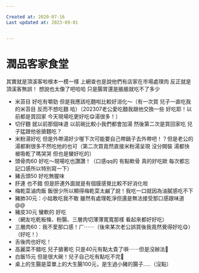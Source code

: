 ```yaml
---

Created at: 2020-07-16
Last updated at: 2023-09-01


---
```


# 潤品客家食堂


其實就是頂溪客啦根本一模一樣
上網查也是說他們有店家在市場處理肉
反正就是頂溪客無誤！
想說也太像了吧哈哈
只是腸胃還是脹脹就吃不了多少

* 米苔目 好吃有嚼勁 但是我應該吃麵啦比較好消化～（有一次買 兒子一直吃我的米苔目 反而不想吃麵 哈）（202307老公愛吃麵我跟他交換一些 好吃耶！以前都是買回家 今天現場吃更好吃😋湯很多！）
* 切仔麵 就以前那個味道 以前碗比較小我們都會加湯 然後第二次是買回家吃 兒子猛跟他爸搶麵吃？
* 米粉湯好吃 但是外帶湯好少喔下次可能要自己帶鍋子去外帶吧！？但是老公的湯都剩很多不然吃他的也可（第二次買竟然直接米粉湯呈現 沒分開裝 湯都快被吸乾了嗎哭哭 但也是蠻好吃的）
* 頭骨肉60 好吃～現場吃也讚讚！（口感qq的 有點軟骨 真的好吃歐 每次都忘記口感所以特別寫一下）
* 豬舌頭50 好吃無腥味
* 肝連 也不錯 但是肝連外面就是有個膜感覺比較不好消化啦
* 梅乾菜滷肉飯 飯很少所以顯得梅乾菜太鹹了說！我吃一口就因為油膩感吃不下
* 豬肺30元：小姑敢吃我不敢 雖然有處理乾淨但還是無法接受那口感跟味道@@
* 豬皮30元 蠻軟的 好吃
* （網友吃乾板條、粉腸、三層肉切薄薄寬寬那樣 看起來都好好吃）
* 三層肉60：我不愛那口感！ㄏ⋯⋯（後來某次老公誤買後我竟然覺得好吃😋）（好吃！）
* 舌後肉也好吃！
* 高麗菜不錯吃 兒子搶著吃 只是40元有點太貴了唄⋯⋯但是沒辦法👐
* 白飯15元 但是很大碗！兒子自己吃有點吃不完🤣
* 桌上的生腸是菜單上的大生腸100元，是生過小豬的腸子…..（沒點）

